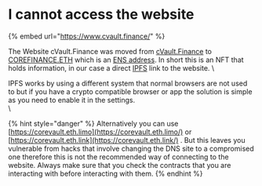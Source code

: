 # I cannot access the website

{% embed url="https://www.cvault.finance/" %}

The Website cVault.Finance was moved from [cVault.Finance](https://cvault.finance) to [COREFINANCE.ETH](https://corefinance.eth) which is an [ENS address](https://ens.domains/). In short this is an NFT that holds information, in our case a direct [IPFS](https://ipfs.tech/) link to the website. \


IPFS works by using a different system that normal browsers are not used to but if you have a crypto compatible browser or app the solution is simple as you need to enable it in the settings.\
\


{% hint style="danger" %}
Alternatively you can use [https://corevault.eth.limo](https://corevault.eth.limo/) or [https://corevault.eth.link](https://corevault.eth.link/) . But this leaves you vulnerable from hacks that involve changing the DNS site to a compromised one therefore this is not the recommended way of connecting to the website. Always make sure that you check the contracts that you are interacting with before interacting with them.
{% endhint %}



